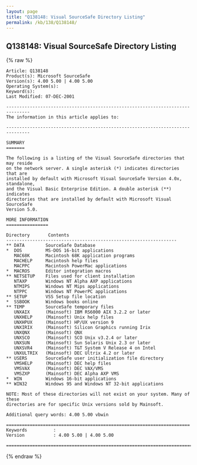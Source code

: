```yaml
---
layout: page
title: "Q138148: Visual SourceSafe Directory Listing"
permalink: /kb/138/Q138148/
---
```


## Q138148: Visual SourceSafe Directory Listing

{% raw %}

	Article: Q138148
	Product(s): Microsoft SourceSafe
	Version(s): 4.00 5.00 | 4.00 5.00
	Operating System(s): 
	Keyword(s): 
	Last Modified: 07-DEC-2001
	
	-------------------------------------------------------------------------------
	The information in this article applies to:
	
	-------------------------------------------------------------------------------
	
	SUMMARY
	=======
	
	The following is a listing of the Visual SourceSafe directories that may reside
	on the network server. A single asterisk (*) indicates directories that are
	installed by default with Microsoft Visual SourceSafe Version 4.0x, standalone,
	and the Visual Basic Enterprise Edition. A double asterisk (**) indicates
	directories that are installed by default with Microsoft Visual SourceSafe
	Version 5.0.
	
	MORE INFORMATION
	================
	
	Directory       Contents
	-----------------------------------------------------------------
	** DATA        SourceSafe Database
	*  DOS         MS-DOS 16-bit applications
	   MAC68K      Macintosh 68K application programs
	   MACHELP     Macintosh help files
	   MACPPC      Macintosh PowerMac applications
	*  MACROS      Editor integration macros
	** NETSETUP    Files used for client installation
	   NTAXP       Windows NT Alpha AXP applications
	   NTMIPS      Windows NT Mips applications
	   NTPPC       Windows NT PowerPC applications
	** SETUP       VSS Setup file location
	*  SSBOOK      Windows books online
	** TEMP        SourceSafe temporary files
	   UNXAIX      (Mainsoft) IBM RS6000 AIX 3.2.2 or later
	   UNXHELP     (Mainsoft) Unix help files
	   UNXHPUX     (Mainsoft) HP/UX version 9
	   UNXIRIX     (Mainsoft) Silicon Graphics running Irix
	   UNXQNX      (Mainsoft) QNX
	   UNXSCO      (Mainsoft) SCO Unix v3.2.4 or later
	   UNXSUN      (Mainsoft) Sun Solaris Unix 2.3 or later
	   UNXSVR4     (Mainsoft) T&T System V Release 4 on Intel
	   UNXULTRIX   (Mainsoft) DEC Ultrix 4.2 or later
	** USERS       SourceSafe user initialization file directory
	   VMSHELP     (Mainsoft) DEC help files
	   VMSVAX      (Mainsoft) DEC VAX/VMS
	   VMSZXP      (Mainsoft) DEC Alpha AXP VMS
	*  WIN         Windows 16-bit applications
	** WIN32       Windows 95 and Windows NT 32-bit applications
	
	NOTE: Most of these directories will not exist on your system. Many of these
	directories are for specific Unix versions sold by Mainsoft.
	
	Additional query words: 4.00 5.00 vbwin
	
	======================================================================
	Keywords          :  
	Version           : 4.00 5.00 | 4.00 5.00
	
	=============================================================================
	

{% endraw %}
